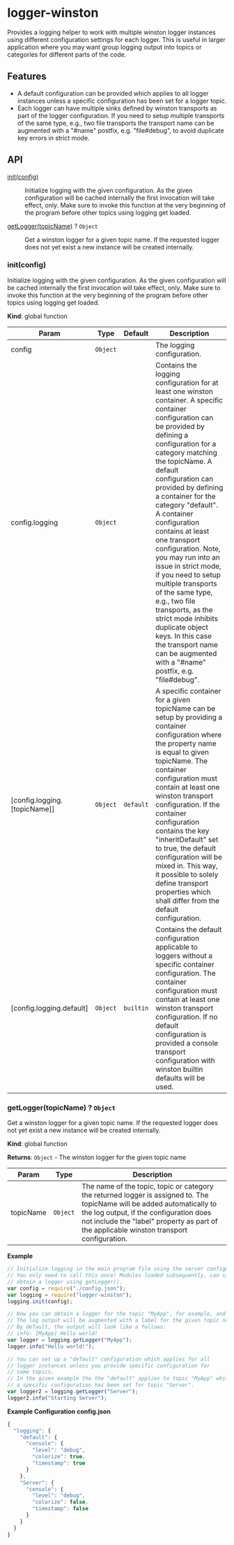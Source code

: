 # logger-winston

Provides a logging helper to work with multiple winston logger instances using different configuration settings for
 each logger. This is useful in larger application where you may want group logging output into topics or categories
 for different parts of the code.

## Features

* A default configuration can be provided which applies to all logger instances unless a specific configuration has
  been set for a logger topic.
* Each logger can have multiple sinks defined by winston transports as part of the logger configuration. If you need
  to setup multiple transports of the same type, e.g., two file transports the transport name can be augmented with
  a "#name" postfix, e.g. "file#debug", to avoid duplicate key errors in strict mode.

## API
<dl>
<dt><a href="#init">init(config)</a></dt>
<dd><p>Initialize logging with the given configuration. As the given configuration will be cached internally the first
invocation will take effect, only. Make sure to invoke this function at the very beginning of the program before
other topics using logging get loaded.</p>
</dd>
<dt><a href="#getLogger">getLogger(topicName)</a> ? <code>Object</code></dt>
<dd><p>Get a winston logger for a given topic name. If the requested logger does not yet exist a new instance will be
created internally.</p>
</dd>
</dl>

<a name="init"></a>
### init(config)
Initialize logging with the given configuration. As the given configuration will be cached internally the first
invocation will take effect, only. Make sure to invoke this function at the very beginning of the program before
other topics using logging get loaded.

**Kind**: global function

| Param | Type | Default | Description |
| --- | --- | --- | --- |
| config | <code>Object</code> |  | The logging configuration. |
| config.logging | <code>Object</code> |  | Contains the logging configuration for at least one winston container. A specific container configuration can be provided by defining a configuration for a category matching the topicName. A default configuration can provided by defining a container for the category "default". A container configuration contains at least one transport configuration. Note, you may run into an issue in strict mode, if you need to setup multiple transports of the same type, e.g., two file transports, as the strict mode inhibits duplicate object keys. In this case the transport name can be augmented with a "#name" postfix, e.g. "file#debug". |
| [config.logging.[topicName]] | <code>Object</code> | <code>default</code> | A specific container for a given topicName can be setup by providing a container configuration where the property name is equal to given topicName. The container configuration must contain at least one winston transport configuration. If the container configuration contains the key "inheritDefault" set to true, the default configuration will be mixed in. This way, it possible to solely define transport properties which shall differ from the default configuration. |
| [config.logging.default] | <code>Object</code> | <code>builtin</code> | Contains the default configuration applicable to loggers without a specific container configuration. The container configuration must contain at least one winston transport configuration.  If no default configuration is provided a console transport configuration with winston builtin defaults will be used. |

<a name="getLogger"></a>
### getLogger(topicName) ? <code>Object</code>
Get a winston logger for a given topic name. If the requested logger does not yet exist a new instance will be
created internally.

**Kind**: global function

**Returns**: <code>Object</code> - The winston logger for the given topic name

| Param | Type | Description |
| --- | --- | --- |
| topicName | <code>Object</code> | The name of the topic, topic or category the returned logger is assigned to. The topicName will be added automatically to the log output, if the configuration does not include the "label" property as part of the applicable winston transport configuration. |

**Example**
```js
// Initialize logging in the main program file using the server configuration.
// You only need to call this once! Modules loaded subsequently, can simply
// obtain a logger using getLogger().
var config = require("./config.json");
var logging = require("logger-winston");
logging.init(config);

// Now you can obtain a logger for the topic "MyApp", for example, and start logging.
// The log output will be augmented with a label for the given topic name, automatically.
// By default, the output will look like a follows:
// info: [MyApp] Hello world!
var logger = logging.getLogger("MyApp");
logger.info("Hello world!");

// You can set up a "default" configuration which applies for all
// logger instances unless you provide specific configuration for
// some topics.
// In the given example the the "default" applies to topic "MyApp" while
// a specific configuration has been set for topic "Server".
var logger2 = logging.getLogger("Server");
logger2.info("Starting Server");
```
**Example Configuration config.json**
```js
{
  "logging": {
    "default": {
      "console": {
        "level": "debug",
        "colorize": true,
        "timestamp": true
      }
    },
    "Server": {
      "console": {
        "level": "debug",
        "colorize": false,
        "timestamp": false
      }
    }
  }
}
```
